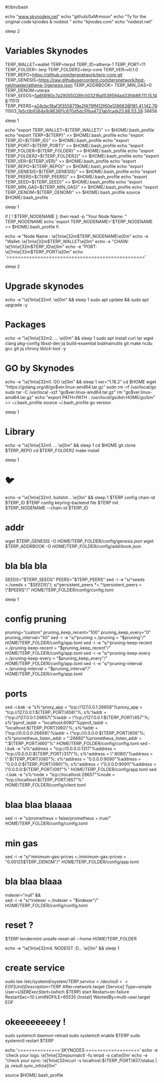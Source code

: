 #!/bin/bash

echo "www.skynodejs.net"
echo "github/0xMrmoon"
echo "Ty for the original code kjnodes & nodeist "
echo "kjnodes.com"
echo "nodeist.net"


sleep 2

# Variables Skynodes 
TERP_WALLET=wallet
TERP=terpd
TERP_ID=athena-1
TERP_PORT=11
TERP_FOLDER=.terp
TERP_FOLDER2=terp-core
TERP_VER=v0.1.0
TERP_REPO=https://github.com/terpnetwork/terp-core.git
TERP_GENESIS=https://raw.githubusercontent.com/terpnetwork/test-net/master/athena-1/genesis.json
TERP_ADDRBOOK=
TERP_MIN_GAS=0
TERP_DENOM=uterpx
TERP_SEEDS=5a6f4f80c7a29055028fc503216a1539594ad33f@89.111.15.146:11513
TERP_PEERS=a24cbc18af3f3558719e2f479ff412f60e126683@181.41.142.78:11503,7e5c0b9384a1b9636f1c670d5dc91ba4721ab1ca@23.88.53.28:36656

sleep 1

echo "export TERP_WALLET=${TERP_WALLET}" >> $HOME/.bash_profile
echo "export TERP=${TERP}" >> $HOME/.bash_profile
echo "export TERP_ID=${TERP_ID}" >> $HOME/.bash_profile
echo "export TERP_PORT=${TERP_PORT}" >> $HOME/.bash_profile
echo "export TERP_FOLDER=${TERP_FOLDER}" >> $HOME/.bash_profile
echo "export TERP_FOLDER2=${TERP_FOLDER2}" >> $HOME/.bash_profile
echo "export TERP_VER=${TERP_VER}" >> $HOME/.bash_profile
echo "export TERP_REPO=${TERP_REPO}" >> $HOME/.bash_profile
echo "export TERP_GENESIS=${TERP_GENESIS}" >> $HOME/.bash_profile
echo "export TERP_PEERS=${TERP_PEERS}" >> $HOME/.bash_profile
echo "export TERP_SEED=${TERP_SEED}" >> $HOME/.bash_profile
echo "export TERP_MIN_GAS=${TERP_MIN_GAS}" >> $HOME/.bash_profile
echo "export TERP_DENOM=${TERP_DENOM}" >> $HOME/.bash_profile
source $HOME/.bash_profile

sleep 1

if [ ! $TERP_NODENAME ]; then
	read -p "Your Node Name: " TERP_NODENAME
	echo 'export TERP_NODENAME='$TERP_NODENAME >> $HOME/.bash_profile
fi

echo -e "Node Name : \e[1m\e[32m$TERP_NODENAME\e[0m"
echo -e "Wallet: \e[1m\e[32m$TERP_WALLET\e[0m"
echo -e "CHAIN: \e[1m\e[32m$TERP_ID\e[0m"
echo -e "PORT: \e[1m\e[32m$TERP_PORT\e[0m"
echo '================================================='

sleep 2


# Upgrade skynodes
echo -e "\e[1m\e[32m1.  \e[0m" && sleep 1
sudo apt update && sudo apt upgrade -y


# Packages 
echo -e "\e[1m\e[32m2. ... \e[0m" && sleep 1
sudo apt install curl tar wget clang pkg-config libssl-dev jq build-essential bsdmainutils git make ncdu gcc git jq chrony liblz4-tool -y

# GO  by Skynodes
echo -e "\e[1m\e[32m1. GO  \e[0m" && sleep 1
ver="1.18.2"
cd $HOME
wget "https://golang.org/dl/go$ver.linux-amd64.tar.gz"
sudo rm -rf /usr/local/go
sudo tar -C /usr/local -xzf "go$ver.linux-amd64.tar.gz"
rm "go$ver.linux-amd64.tar.gz"
echo "export PATH=$PATH:/usr/local/go/bin:$HOME/go/bin" >> ~/.bash_profile
source ~/.bash_profile
go version

sleep 1

# Library
echo -e "\e[1m\e[32m1. ... \e[0m" && sleep 1
cd $HOME
git clone $TERP_REPO
cd $TERP_FOLDER2
make install

sleep 1

# 🐦
echo -e "\e[1m\e[32m1. bullshit... \e[0m" && sleep 1
$TERP config chain-id $TERP_ID
$TERP config keyring-backend file
$TERP init $TERP_NODENAME --chain-id $TERP_ID

# addr 
wget $TERP_GENESIS -O $HOME/$TERP_FOLDER/config/genesis.json
wget $TERP_ADDRBOOK -O $HOME/$TERP_FOLDER/config/addrbook.json

# bla bla bla
SEEDS="$TERP_SEEDS"
PEERS="$TERP_PEERS"
sed -i -e "s/^seeds *=.*/seeds = \"$SEEDS\"/; s/^persistent_peers *=.*/persistent_peers = \"$PEERS\"/" $HOME/$TERP_FOLDER/config/config.toml

sleep 1


# config pruning
pruning="custom"
pruning_keep_recent="100"
pruning_keep_every="0"
pruning_interval="50"
sed -i -e "s/^pruning *=.*/pruning = \"$pruning\"/" $HOME/$TERP_FOLDER/config/app.toml
sed -i -e "s/^pruning-keep-recent *=.*/pruning-keep-recent = \"$pruning_keep_recent\"/" $HOME/$TERP_FOLDER/config/app.toml
sed -i -e "s/^pruning-keep-every *=.*/pruning-keep-every = \"$pruning_keep_every\"/" $HOME/$TERP_FOLDER/config/app.toml
sed -i -e "s/^pruning-interval *=.*/pruning-interval = \"$pruning_interval\"/" $HOME/$TERP_FOLDER/config/app.toml


# ports
sed -i.bak -e "s%^proxy_app = \"tcp://127.0.0.1:26658\"%proxy_app = \"tcp://127.0.0.1:${TERP_PORT}658\"%; s%^laddr = \"tcp://127.0.0.1:26657\"%laddr = \"tcp://127.0.0.1:${TERP_PORT}657\"%; s%^pprof_laddr = \"localhost:6060\"%pprof_laddr = \"localhost:${TERP_PORT}060\"%; s%^laddr = \"tcp://0.0.0.0:26656\"%laddr = \"tcp://0.0.0.0:${TERP_PORT}656\"%; s%^prometheus_listen_addr = \":26660\"%prometheus_listen_addr = \":${TERP_PORT}660\"%" $HOME/$TERP_FOLDER/config/config.toml
sed -i.bak -e "s%^address = \"tcp://0.0.0.0:1317\"%address = \"tcp://0.0.0.0:${TERP_PORT}317\"%; s%^address = \":8080\"%address = \":${TERP_PORT}080\"%; s%^address = \"0.0.0.0:9090\"%address = \"0.0.0.0:${TERP_PORT}090\"%; s%^address = \"0.0.0.0:9091\"%address = \"0.0.0.0:${TERP_PORT}091\"%" $HOME/$TERP_FOLDER/config/app.toml
sed -i.bak -e "s%^node = \"tcp://localhost:26657\"%node = \"tcp://localhost:${TERP_PORT}657\"%" $HOME/$TERP_FOLDER/config/client.toml

# blaa blaa blaaaa
sed -i -e "s/prometheus = false/prometheus = true/" $HOME/$TERP_FOLDER/config/config.toml

# min gas 
sed -i -e "s/^minimum-gas-prices *=.*/minimum-gas-prices = \"0.00125$TERP_DENOM\"/" $HOME/$TERP_FOLDER/config/app.toml

# bla blaa blaaa
indexer="null" && \
sed -i -e "s/^indexer *=.*/indexer = \"$indexer\"/" $HOME/$TERP_FOLDER/config/config.toml

# reset ? 
$TERP tendermint unsafe-reset-all --home $HOME/$TERP_FOLDER

echo -e "\e[1m\e[32m4. NODEİST :D... \e[0m" && sleep 1
# create service
sudo tee /etc/systemd/system/$TERP.service > /dev/null <<EOF
[Unit]
Description=$TERP
After=network.target
[Service]
Type=simple
User=$USER
ExecStart=$(which $TERP) start
Restart=on-failure
RestartSec=10
LimitNOFILE=65535
[Install]
WantedBy=multi-user.target
EOF


# okeeeeeeeey ! 
sudo systemctl daemon-reload
sudo systemctl enable $TERP
sudo systemctl restart $TERP

echo '=============== SKYNODES ==================='
echo -e 'check your logs: \e[1m\e[32mjournalctl -fu terpd -o cat\e[0m'
echo -e "check your sync: \e[1m\e[32mcurl -s localhost:${TERP_PORT}657/status | jq .result.sync_info\e[0m"

source $HOME/.bash_profile
